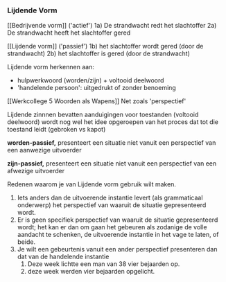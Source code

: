 ### Lijdende Vorm

[[Bedrijvende vorm]] ('actief')
1a) De strandwacht redt het slachtoffer
2a) De strandwacht heeft het slachtoffer gered

[[Lijdende vorm]] ('passief')
1b) het slachtoffer wordt gered (door de strandwacht)
2b) het slachtoffer is gered (door de strandwacht)

Lijdende vorm herkennen aan:
- hulpwerkwoord (worden/zijn) + voltooid deelwoord
- 'handelende persoon': uitgedrukt of zonder benoeming

[[Werkcollege 5 Woorden als Wapens]]
Net zoals 'perspectief'

Lijdende zinnnen bevatten aanduigingen voor toestanden (voltooid deelwoord) wordt nog wel het idee opgeroepen van het proces dat tot die toestand leidt (gebroken vs kapot)


**worden-passief,** presenteert een situatie niet vanuit een perspectief van een  aanwezige uitvoerder

**zijn-passief,** presenteert een situatie niet vanuit een perspectief van een   afwezige uitvoerder


Redenen waarom je van Lijdende vorm gebruik wilt maken.

1. Iets anders dan de uitvoerende instantie levert (als grammaticaal onderwerp) het perspectief van waaruit de situatie gepresenteerd wordt.
2. Er is geen specifiek perspectief van waaruit de situatie gepresenteerd wordt; het kan er dan om gaan het gebeuren als zodanige de volle aandacht te schenken, de uitvoerende instantie in het vage te laten, of beide.
3. Je wilt een gebeurtenis vanuit een ander perspectief presenteren dan dat van de handelende instantie
	1. Deze week lichtte een man van 38 vier bejaarden op.
	2. deze week werden vier bejaarden opgelicht.



